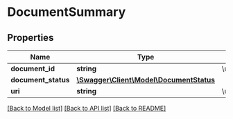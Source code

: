 # DocumentSummary

## Properties
Name | Type | Description | Notes
------------ | ------------- | ------------- | -------------
**document_id** | **string** | \u7B7E\u7F72\u540E\u7684\u6587\u6863\u7F16\u53F7 | 
**document_status** | [**\Swagger\Client\Model\DocumentStatus**](DocumentStatus.md) |  | [optional] 
**uri** | **string** | \u7B7E\u7F72\u540E\u7684\u6587\u6863\u4E0B\u8F7D\u94FE\u63A5 | 

[[Back to Model list]](../README.md#documentation-for-models) [[Back to API list]](../README.md#documentation-for-api-endpoints) [[Back to README]](../README.md)


